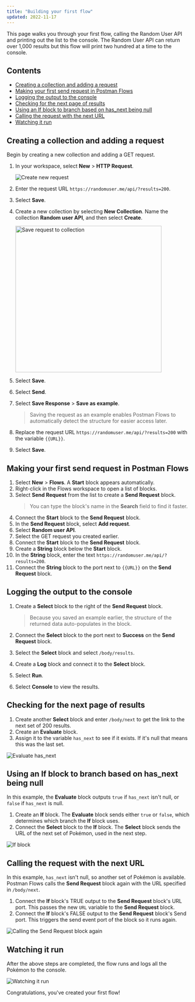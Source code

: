 ```yaml
---
title: "Building your first flow"
updated: 2022-11-17
---
```


This page walks you through your first flow, calling the Random User API and printing out the list to the console. The Random User API can return over 1,000 results but this flow will print two hundred at a time to the console.

## Contents

<!-- vale Postman.Spelling = NO -->

* [Creating a collection and adding a request](#creating-a-collection-and-adding-a-request)
* [Making your first send request in Postman Flows](#making-your-first-send-request-in-postman-flows)
* [Logging the output to the console](#logging-the-output-to-the-console)
* [Checking for the next page of results](#checking-for-the-next-page-of-results)
* [Using an If block to branch based on has_next being null](#using-an-if-block-to-branch-based-on-has_next-being-null)
* [Calling the request with the next URL](#calling-the-request-with-the-next-url)
* [Watching it run](#watching-it-run)

<!-- vale Postman.Spelling = YES -->

## Creating a collection and adding a request

Begin by creating a new collection and adding a GET request.

1. In your workspace, select **New** &gt; **HTTP Request**.

    <img alt="Create new request" src="https://assets.postman.com/postman-docs/v10/new-request-v10.jpg"/>

1. Enter the request URL `https://randomuser.me/api/?results=200`.
1. Select **Save**.
1. Create a new collection by selecting **New Collection**. Name the collection **Random user API**, and then select **Create**.

    <img alt="Save request to collection" src="https://assets.postman.com/postman-docs/save-request-to-collection-v9.jpg" width="400px"/>
1. Select **Save**.
1. Select **Send**.
1. Select **Save Response** &gt; **Save as example**.
    > Saving the request as an example enables Postman Flows to automatically detect the structure for easier access later.
1. Replace the request URL `https://randomuser.me/api/?results=200` with the variable `{{URL}}`.
1. Select **Save**.

## Making your first send request in Postman Flows

1. Select **New** &gt; **Flows**. A **Start** block appears automatically.
1. Right-click in the Flows workspace to open a list of blocks.
1. Select **Send Request** from the list to create a **Send Request** block.
    > You can type the block's name in the **Search** field to find it faster.
1. Connect the **Start** block to the **Send Request** block.
1. In the **Send Request** block, select **Add request**.
1. Select **Random user API**.
1. Select the GET request you created earlier.
1. Connect the **Start** block to the **Send Request** block.
1. Create a **String** block below the **Start** block.
1. In the **String** block, enter the text `https://randomuser.me/api/?results=200`.
1. Connect the **String** block to the port next to `{{URL}}` on the **Send Request** block.

## Logging the output to the console

1. Create a **Select** block to the right of the **Send Request** block.

    > Because you saved an example earlier, the structure of the returned data auto-populates in the block.

1. Connect the **Select** block to the port next to **Success** on the **Send Request** block.
1. Select the **Select** block and select `/body/results`.
1. Create a **Log** block and connect it to the **Select** block.
1. Select **Run**.
1. Select **Console** to view the results.

## Checking for the next page of results

1. Create another **Select** block and enter `/body/next` to get the link to the next set of 200 results.
1. Create an **Evaluate** block.
1. Assign it to the variable `has_next` to see if it exists. If it's null that means this was the last set.

<!-- vale Postman.Spelling = NO -->

![Evaluate has_next](https://assets.postman.com/postman-labs-docs/building-your-first-flow/first-check-for-next-result.gif)

## Using an If block to branch based on has_next being null

In this example, the **Evaluate** block outputs `true` if `has_next` isn't null, or `false` if `has_next` is null.

1. Create an **If** block. The **Evaluate** block sends either `true` or `false`, which determines which branch the **If** block uses.
1. Connect the **Select** block to the **If** block. The **Select** block sends the URL of the next set of Pokémon, used in the next step.

![**If** block](https://assets.postman.com/postman-labs-docs/building-your-first-flow/first-if-block.gif)

## Calling the request with the next URL

In this example, `has_next` isn't null, so another set of Pokémon is available. Postman Flows calls the **Send Request** block again with the URL specified in `/body/next`.

<!-- vale Postman.Spelling = YES -->

1. Connect the **If** block's TRUE output to the **Send Request** block's URL port. This passes the new `URL` variable to the **Send Request** block.
1. Connect the **If** block's FALSE output to the **Send Request** block's Send port. This triggers the send event port of the block so it runs again.

![Calling the **Send Request** block again](https://assets.postman.com/postman-labs-docs/building-your-first-flow/first-next-url.gif)

## Watching it run

<!-- vale Postman.Vocab = NO -->

After the above steps are completed, the flow runs and logs all the Pokémon to the console.

<!-- vale Postman.Vocab = YES -->

![Watching it run](https://assets.postman.com/postman-labs-docs/building-your-first-flow/watching-flow-run.gif)

Congratulations, you've created your first flow!
